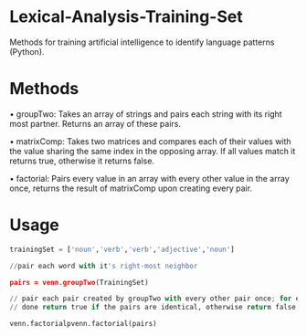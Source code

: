 # Lexical-Analysis-Training-Set
Methods for training artificial intelligence to identify language patterns (Python).

# Methods
• groupTwo:
  Takes an array of strings and pairs each string with its right most partner. Returns an array of these pairs.

• matrixComp:
  Takes two matrices and compares each of their values with the value sharing the same index in the opposing array. If all        values match it returns true, otherwise it returns false.

• factorial:
  Pairs every value in an array with every other value in the array once, returns the result of matrixComp upon creating every    pair.
  
# Usage

````python
trainingSet = ['noun','verb','verb','adjective','noun']

//pair each word with it's right-most neighbor

pairs = venn.groupTwo(TrainingSet)

// pair each pair created by groupTwo with every other pair once; for every time this
// done return true if the pairs are identical, otherwise return false

venn.factorialpvenn.factorial(pairs)
````
